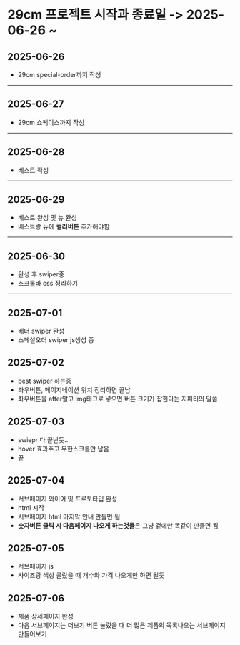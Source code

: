 # 29cm 프로젝트 시작과 종료일 -> 2025-06-26 ~ 
## 2025-06-26
* 29cm special-order까지 작성
----
## 2025-06-27
* 29cm 쇼케이스까지 작성
----
## 2025-06-28
* 베스트 작성
----
## 2025-06-29
* 베스트 완성 및 뉴 완성
* 베스트랑 뉴에 **컬러버튼** 추가해야함
----
## 2025-06-30
* 완성 후 swiper중
* 스크롤바 css 정리하기
----
## 2025-07-01
* 배너 swiper 완성
* 스페셜오더 swiper js생성 중

## 2025-07-02
* best swiper 하는중
* 좌우버튼, 페이지네이션 위치 정리하면 끝남
* 좌우버튼을 after말고 img태그로 넣으면 버튼 크기가 잡힌다는 지피티의 말씀

## 2025-07-03
* swiepr 다 끝난듯...
* hover 효과주고 무한스크롤만 남음
* 끝 

## 2025-07-04
* 서브페이지 와이어 및 프로토타입 완성
* html 시작
* 서브페이지 html 마지막 안내 만들면 됨
* **숫자버튼 클릭 시 다음페이지 나오게 하는것들**은 그냥 겉에만 똑같이 만들면 됨 

## 2025-07-05
* 서브페이지 js
* 사이즈랑 색상 골랐을 때 개수와 가격 나오게만 하면 될듯

## 2025-07-06
* 제품 상세페이지 완성
* 다음 서브페이지는 더보기 버튼 눌렀을 때 더 많은 제품의 목록나오는 서브페이지 만들어보기